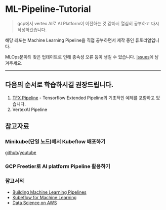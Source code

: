 # ML-Pipeline-Tutorial
> gcp에서 vertex AI로 AI Platform이 이전하는 것 같아서 열심히 공부하고 다시 작성하겠습니다. 

해당 레포는 Machine Learning Pipeline을 직접 공부하면서 제작 중인 튜토리얼입니다.

MLOps분야의 잦은 업데이트로 인해 종속성 오류 등이 생길 수 있습니다. [Issues](https://github.com/silverstar0727/ML-Pipeline-Tutorial/issues)에 남겨주세요.

---
## 다음의 순서로 학습하시길 권장드립니다.
1. [TFX Pipeline](https://github.com/silverstar0727/ML-Pipeline-Tutorial/tree/main/tfx-pipeline-tutorial) - Tensorflow Extended Pipeline의 기초적인 예제를 포함하고 있습니다.
2. VertexAI Pipeline 


## 참고자료
### Minikube(단일 노드)에서 Kubeflow 배포하기
[github](https://github.com/silverstar0727/deploy-kubeflow-on-gcp)/[youtube](https://www.youtube.com/watch?v=J__0czLYmxc)

### GCP Freetier로 AI platform Pipeline 활용하기

### 참고서적
* [Building Machine Learning Pipelines](https://learning.oreilly.com/library/view/building-machine-learning/9781492053187/)
* [Kubeflow for Machine Learning](https://learning.oreilly.com/library/view/kubeflow-for-machine/9781492050117/)
* [Data Science on AWS](https://learning.oreilly.com/library/view/data-science-on/9781492079385/)
